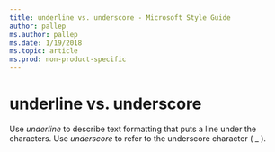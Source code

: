 ```yaml
---
title: underline vs. underscore - Microsoft Style Guide
author: pallep
ms.author: pallep
ms.date: 1/19/2018
ms.topic: article
ms.prod: non-product-specific
---
```


# underline vs. underscore

Use *underline* to describe text formatting that puts a line under the characters. Use *underscore* to refer to the underscore character ( \_ ).
